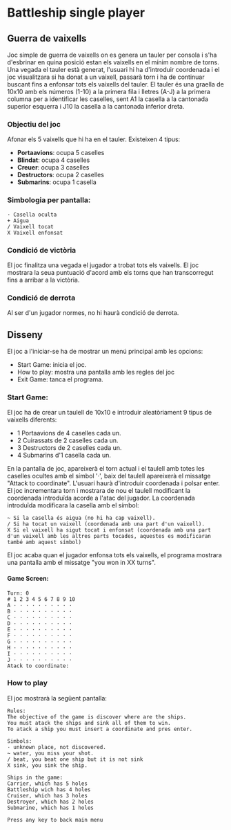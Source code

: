 # Battleship single player

## Guerra de vaixells

Joc simple de guerra de vaixells on es genera un tauler per consola i s'ha d'esbrinar en quina posició estan els vaixells en el mínim nombre de torns.
Una vegada el tauler està generat, l'usuari hi ha d'introduir coordenada i el joc visualitzara si ha donat a un vaixell, passarà torn i ha de continuar buscant fins a enfonsar tots els vaixells del tauler.
El tauler és una graella de 10x10 amb els números (1-10) a la primera fila i lletres (A-J) a la primera columna per a identificar les caselles, sent A1 la casella a la cantonada superior esquerra i J10 la casella a la cantonada inferior dreta.

### Objectiu del joc
Afonar els 5 vaixells que hi ha en el tauler. Existeixen 4 tipus:
- **Portaavions**: ocupa 5 caselles
- **Blindat**: ocupa 4 caselles
- **Creuer**: ocupa 3 caselles
- **Destructors**: ocupa 2 caselles
- **Submarins**: ocupa 1 casella

### Simbologia per pantalla:
```
· Casella oculta
+ Aigua
/ Vaixell tocat
X Vaixell enfonsat
```
### Condició de victòria
El joc finalitza una vegada el jugador a trobat tots els vaixells.
El joc mostrara la seua puntuació d'acord amb els torns que han transcorregut fins a arribar a la victòria.

### Condició de derrota
Al ser d'un jugador normes, no hi haurà condició de derrota.


## Disseny

El joc a l'iniciar-se ha de mostrar un menú principal amb les opcions:
- Start Game: inicia el joc.
- How to play: mostra una pantalla amb les regles del joc
- Exit Game: tanca el programa.

### Start Game:
El joc ha de crear un taulell de 10x10 e introduir aleatòriament 9 tipus de vaixells diferents:
- 1 Portaavions de 4 caselles cada un.
- 2 Cuirassats de 2 caselles cada un.
- 3 Destructors de 2 caselles cada un.
- 4 Submarins d'1 casella cada un.

En la pantalla de joc, apareixerà el torn actual i el taulell amb totes les caselles ocultes amb el símbol '·', baix del taulell apareixerà el missatge "Attack to coordinate".
L'usuari haurà d'introduir coordenada i polsar enter.
El joc incrementara torn i mostrara de nou el taulell modificant la coordenada introduïda acorde a l'atac del jugador.
La coordenada introduïda modificara la casella amb el símbol:
```
~ Si la casella és aigua (no hi ha cap vaixell).
/ Si ha tocat un vaixell (coordenada amb una part d'un vaixell).
X Si el vaixell ha sigut tocat i enfonsat (coordenada amb una part d'un vaixell amb les altres parts tocades, aquestes es modificaran també amb aquest símbol)
```

El joc acaba quan el jugador enfonsa tots els vaixells, el programa mostrara una pantalla amb el missatge "you won in XX turns".

#### Game Screen:
```
Turn: 0
# 1 2 3 4 5 6 7 8 9 10
A · · · · · · · · · ·
B · · · · · · · · · ·
C · · · · · · · · · ·
D · · · · · · · · · ·
E · · · · · · · · · ·
F · · · · · · · · · ·
G · · · · · · · · · ·
H · · · · · · · · · ·
I · · · · · · · · · ·
J · · · · · · · · · ·
Atack to coordinate:
```

### How to play
El joc mostrarà la següent pantalla:
```
Rules:
The objective of the game is discover where are the ships.
You must atack the ships and sink all of them to win.
To atack a ship you must insert a coordinate and pres enter.

Simbols:
· unknown place, not discovered.
~ water, you miss your shot.
/ beat, you beat one ship but it is not sink
X sink, you sink the ship.

Ships in the game:
Carrier, which has 5 holes
Battleship wich has 4 holes
Cruiser, which has 3 holes
Destroyer, which has 2 holes
Submarine, which has 1 holes

Press any key to back main menu
```
